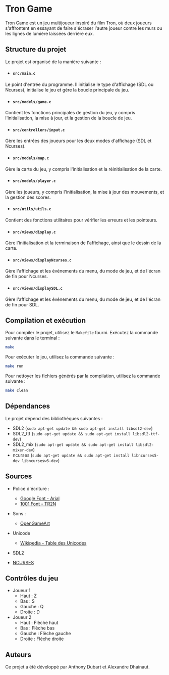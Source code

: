 # Tron Game

Tron Game est un jeu multijoueur inspiré du film Tron, où deux joueurs s'affrontent en essayant de faire s'écraser l'autre joueur contre les murs ou les lignes de lumière laissées derrière eux.

## Structure du projet

Le projet est organisé de la manière suivante :

- #### `src/main.c`

Le point d'entrée du programme. Il initialise le type d'affichage (SDL ou Ncurses), initialise le jeu et gère la boucle principale du jeu.

- #### `src/models/game.c`

Contient les fonctions principales de gestion du jeu, y compris l'initialisation, la mise à jour, et la gestion de la boucle de jeu.

- #### `src/controllers/input.c`

Gère les entrées des joueurs pour les deux modes d'affichage (SDL et Ncurses).

- #### `src/models/map.c`

Gère la carte du jeu, y compris l'initialisation et la réinitialisation de la carte.

- #### `src/models/player.c`

Gère les joueurs, y compris l'initialisation, la mise à jour des mouvements, et la gestion des scores.

- #### `src/utils/utils.c`

Contient des fonctions utilitaires pour vérifier les erreurs et les pointeurs.

- #### `src/views/display.c`

Gère l'initialisation et la terminaison de l'affichage, ainsi que le dessin de la carte.

- #### `src/views/displayNcurses.c`

Gère l'affichage et les événements du menu, du mode de jeu, et de l'écran de fin pour Ncurses.

- #### `src/views/displaySDL.c`

Gère l'affichage et les événements du menu, du mode de jeu, et de l'écran de fin pour SDL.

## Compilation et exécution

Pour compiler le projet, utilisez le `Makefile` fourni. Exécutez la commande suivante dans le terminal :

```sh
make
```

Pour exécuter le jeu, utilisez la commande suivante :
```sh
make run
```

Pour nettoyer les fichiers générés par la compilation, utilisez la commande suivante :
```sh
make clean
```

## Dépendances
Le projet dépend des bibliothèques suivantes :

- SDL2         (`sudo apt-get update && sudo apt-get install libsdl2-dev`)
- SDL2_ttf     (`sudo apt-get update && sudo apt-get install libsdl2-ttf-dev`)
- SDL2_mix     (`sudo apt-get update && sudo apt-get install libsdl2-mixer-dev`)
- ncurses      (`sudo apt-get update && sudo apt-get install libncurses5-dev libncursesw5-dev`)

## Sources

- Police d'écriture : 
    - [Google Font - Arial](https://fonts.google.com/?query=Arial)
    - [1001 Font - TR2N](https://www.1001fonts.com/tr2n-font.html)

- Sons :
    - [OpenGameArt](https://opengameart.org/)

- Unicode
    - [Wikipedia - Table des Unicodes](https://fr.wikipedia.org/wiki/Table_des_caractères_Unicode/U2190)

- [SDL2](https://wiki.libsdl.org/SDL2/FrontPage)

- [NCURSES](https://invisible-island.net/ncurses/)

## Contrôles du jeu
- Joueur 1
    - Haut : Z
    - Bas : S
    - Gauche : Q
    - Droite : D
- Joueur 2
    - Haut : Flèche haut
    - Bas : Flèche bas
    - Gauche : Flèche gauche
    - Droite : Flèche droite

## Auteurs
Ce projet a été développé par Anthony Dubart et Alexandre Dhainaut.
